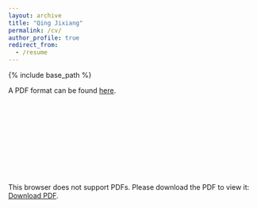 ```yaml
---
layout: archive
title: "Qing Jixiang"
permalink: /cv/
author_profile: true
redirect_from:
  - /resume
---
```

{% include base_path %}  

A PDF format can be found [here](https://github.com/TsingQAQ/TsingQAQ.github.io/blob/master/files/CV_Jixiang_Qing.pdf). 

<object data="https://github.com/TsingQAQ/TsingQAQ.github.io/blob/master/files/CV_Jixiang_Qing.pdf" type="application/pdf" width="700px" height="700px">
    <embed src="https://github.com/TsingQAQ/TsingQAQ.github.io/blob/master/files/CV_Jixiang_Qing.pdf">
        <p>This browser does not support PDFs. Please download the PDF to view it: <a href="https://github.com/TsingQAQ/TsingQAQ.github.io/blob/master/files/CV_Jixiang_Qing.pdf">Download PDF</a>.</p>
    </embed>
</object>

